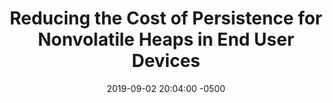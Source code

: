 ---
layout: paper-summary
title:  "Reducing the Cost of Persistence for Nonvolatile Heaps in End User Devices"
date:   2019-09-02 20:04:00 -0500
categories: paper
paper_title: "Reducing the Cost of Persistence for Nonvolatile Heaps in End User Devices"
paper_link: 
paper_keyword: NVM; Page Coloring; Logging
paper_year: HPCA 2014
rw_set: 
htm_cd: 
htm_cr: 
version_mgmt: 
---